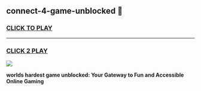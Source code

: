 
## connect-4-game-unblocked 👋
<h3>
<a href="https://premium.freeplayer.one?title=connect-4-game-unblocked&ref=14F">CLICK TO PLAY</a></h3>
<hr>

<h3>
<a href="https://premium.freeplayer.one?title=connect-4-game-unblocked&ref=14F">CLICK 2 PLAY</a>
  
</h3>

<a href="https://premium.freeplayer.one?title=connect-4-game-unblocked&ref=12F/"><img src="https://clearcache.store/games.png"></a>


**worlds hardest game unblocked: Your Gateway to Fun and Accessible Online Gaming**
